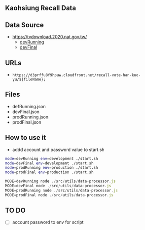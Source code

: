 ## Kaohsiung Recall Data


## Data Source
* https://tvdownload.2020.nat.gov.tw/
    * [devRunning](https://tvdownload.2020.nat.gov.tw/doc/running.json)
    * [devFinal](https://tvdownload.2020.nat.gov.tw/doc/final.json)


## URLs
* `https://d3prffu8f9hpuw.cloudfront.net/recall-vote-han-kuo-yu/${fileName};`

## Files
* defRunning.json
* devFinal.json
* prodRunning.json
* prodFinal.json


## How to use it

* addd account and password value to start.sh

```bash
mode=devRunning env=development ./start.sh
mode=devFinal env=development ./start.sh
mode=prodRunning env=production ./start.sh
mode=prodFinal env=production ./start.sh
```

```js
MODE=devRunning node ./src/utils/data-processor.js
MODE=devFinal node ./src/utils/data-processor.js
MODE=prodRunning node ./src/utils/data-processor.js
MODE=prodFinal node ./src/utils/data-processor.js

```

## TO DO
* [ ] account password to env for script
